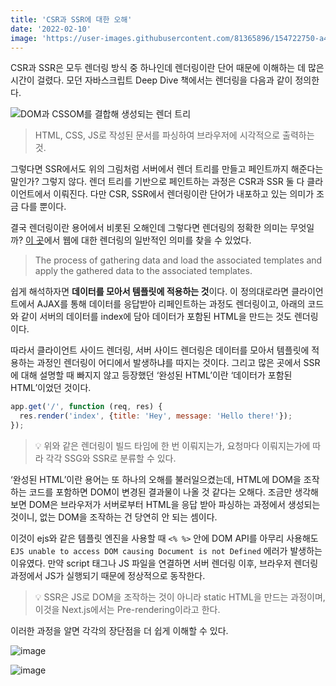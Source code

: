 ```yaml
---
title: 'CSR과 SSR에 대한 오해'
date: '2022-02-10'
image: 'https://user-images.githubusercontent.com/81365896/154722750-a4854ecc-529e-4a05-a55c-ee81b2bd608d.png'
---
```


CSR과 SSR은 모두 렌더링 방식 중 하나인데 렌더링이란 단어 때문에 이해하는 데 많은 시간이 걸렸다. 모던 자바스크립트 Deep Dive 책에서는 렌더링을 다음과 같이 정의한다.

![DOM과 CSSOM를 결합해 생성되는 렌더 트리](https://user-images.githubusercontent.com/81365896/154719330-0b66a858-00f6-441e-bfcd-b8adcd06d0ba.png)

> HTML, CSS, JS로 작성된 문서를 파싱하여 브라우저에 시각적으로 출력하는 것.

그렇다면 SSR에서도 위의 그림처럼 서버에서 렌더 트리를 만들고 페인트까지 해준다는 말인가? 그렇지 않다. 렌더 트리를 기반으로 페인트하는 과정은 CSR과 SSR 둘 다 클라이언트에서 이뤄진다. 다만 CSR, SSR에서 렌더링이란 단어가 내포하고 있는 의미가 조금 다를 뿐이다.

결국 렌더링이란 용어에서 비롯된 오해인데 그렇다면 렌더링의 정확한 의미는 무엇일까? [이 곳](https://stackoverflow.com/questions/16518951/rendering-in-context-of-web-development)에서 웹에 대한 렌더링의 일반적인 의미를 찾을 수 있었다.

> The process of gathering data and load the associated templates and apply the gathered data to the associated templates.

쉽게 해석하자면 **데이터를 모아서 템플릿에 적용하는 것**이다. 이 정의대로라면 클라이언트에서 AJAX를 통해 데이터를 응답받아 리페인트하는 과정도 렌더링이고, 아래의 코드와 같이 서버의 데이터를 index에 담아 데이터가 포함된 HTML을 만드는 것도 렌더링이다.

따라서 클라이언트 사이드 렌더링, 서버 사이드 렌더링은 데이터를 모아서 템플릿에 적용하는 과정인 렌더링이 어디에서 발생하냐를 따지는 것이다. 그리고 많은 곳에서 SSR에 대해 설명할 때 빠지지 않고 등장했던 ‘완성된 HTML’이란 ‘데이터가 포함된 HTML’이었던 것이다.

```javascript
app.get('/', function (req, res) {
  res.render('index', {title: 'Hey', message: 'Hello there!'});
});
```

> 💡 위와 같은 렌더링이 빌드 타임에 한 번 이뤄지는가, 요청마다 이뤄지는가에 따라 각각 SSG와 SSR로 분류할 수 있다.

‘완성된 HTML’이란 용어는 또 하나의 오해를 불러일으켰는데, HTML에 DOM을 조작하는 코드를 포함하면 DOM이 변경된 결과물이 나올 것 같다는 오해다. 조금만 생각해보면 DOM은 브라우저가 서버로부터 HTML을 응답 받아 파싱하는 과정에서 생성되는 것이니, 없는 DOM을 조작하는 건 당연히 안 되는 셈이다.

이것이 ejs와 같은 템플릿 엔진을 사용할 때 `<% %>` 안에 DOM API를 아무리 사용해도 `EJS unable to access DOM causing Document is not Defined` 에러가 발생하는 이유였다. 만약 script 태그나 JS 파일을 연결하면 서버 렌더링 이후, 브라우저 렌더링 과정에서 JS가 실행되기 때문에 정상적으로 동작한다.

> 💡 SSR은 JS로 DOM을 조작하는 것이 아니라 static HTML을 만드는 과정이며,
> 이것을 Next.js에서는 Pre-rendering이라고 한다.

이러한 과정을 알면 각각의 장단점을 더 쉽게 이해할 수 있다.

![image](https://user-images.githubusercontent.com/81365896/154721400-af17464b-75b2-454f-90cf-7873322b5001.png)

![image](https://user-images.githubusercontent.com/81365896/154721749-ad7ecccf-8373-4400-9e22-f6f132127243.png)
